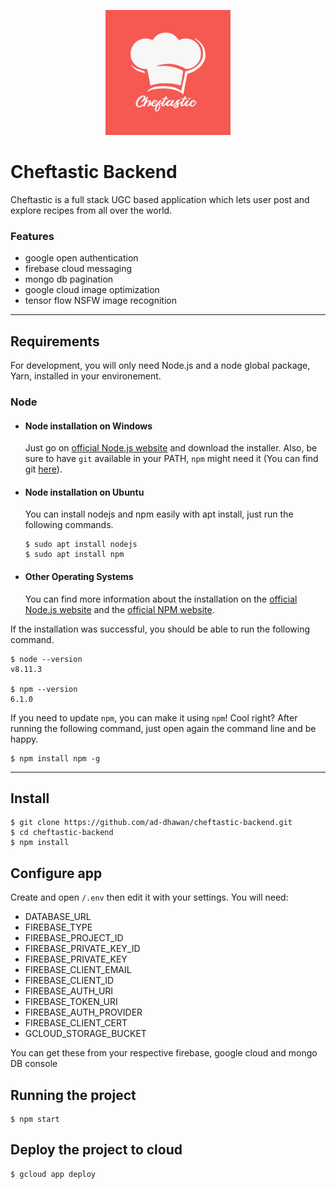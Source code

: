 <p align="center">
  <img src="./cheftastic_logo.png" alt="Cheftastic Logo" width="200" />
</p>

# Cheftastic Backend

Cheftastic is a full stack UGC based application which lets user post and explore recipes from all over the world.
### Features
- google open authentication
- firebase cloud messaging
- mongo db pagination
- google cloud image optimization
- tensor flow NSFW image recognition

---
## Requirements

For development, you will only need Node.js and a node global package, Yarn, installed in your environement.

### Node
- #### Node installation on Windows

  Just go on [official Node.js website](https://nodejs.org/) and download the installer.
Also, be sure to have `git` available in your PATH, `npm` might need it (You can find git [here](https://git-scm.com/)).

- #### Node installation on Ubuntu

  You can install nodejs and npm easily with apt install, just run the following commands.

      $ sudo apt install nodejs
      $ sudo apt install npm

- #### Other Operating Systems
  You can find more information about the installation on the [official Node.js website](https://nodejs.org/) and the [official NPM website](https://npmjs.org/).

If the installation was successful, you should be able to run the following command.

    $ node --version
    v8.11.3

    $ npm --version
    6.1.0

If you need to update `npm`, you can make it using `npm`! Cool right? After running the following command, just open again the command line and be happy.

    $ npm install npm -g

---

## Install

    $ git clone https://github.com/ad-dhawan/cheftastic-backend.git
    $ cd cheftastic-backend
    $ npm install

## Configure app

Create and open `/.env` then edit it with your settings. You will need:

- DATABASE_URL
- FIREBASE_TYPE
- FIREBASE_PROJECT_ID
- FIREBASE_PRIVATE_KEY_ID
- FIREBASE_PRIVATE_KEY
- FIREBASE_CLIENT_EMAIL
- FIREBASE_CLIENT_ID
- FIREBASE_AUTH_URI
- FIREBASE_TOKEN_URI
- FIREBASE_AUTH_PROVIDER
- FIREBASE_CLIENT_CERT
- GCLOUD_STORAGE_BUCKET

You can get these from your respective firebase, google cloud and mongo DB console

## Running the project

    $ npm start

## Deploy the project to cloud

    $ gcloud app deploy